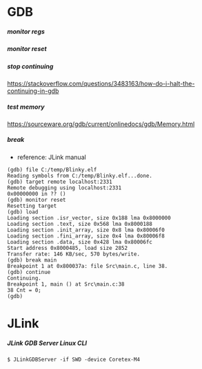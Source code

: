 # GDB
##### monitor regs
##### monitor reset
##### stop continuing
https://stackoverflow.com/questions/3483163/how-do-i-halt-the-continuing-in-gdb

##### test memory
https://sourceware.org/gdb/current/onlinedocs/gdb/Memory.html

##### break
* reference: JLink manual
```
(gdb) file C:/temp/Blinky.elf
Reading symbols from C:/temp/Blinky.elf...done.
(gdb) target remote localhost:2331
Remote debugging using localhost:2331
0x00000000 in ?? ()
(gdb) monitor reset
Resetting target
(gdb) load
Loading section .isr_vector, size 0x188 lma 0x8000000
Loading section .text, size 0x568 lma 0x8000188
Loading section .init_array, size 0x8 lma 0x80006f0
Loading section .fini_array, size 0x4 lma 0x80006f8
Loading section .data, size 0x428 lma 0x80006fc
Start address 0x8000485, load size 2852
Transfer rate: 146 KB/sec, 570 bytes/write.
(gdb) break main
Breakpoint 1 at 0x800037a: file Src\main.c, line 38.
(gdb) continue
Continuing.
Breakpoint 1, main () at Src\main.c:38
38 Cnt = 0;
(gdb)
```

# JLink
##### JLink GDB Server Linux CLI
```
$ JLinkGDBServer -if SWD -device Coretex-M4
```
